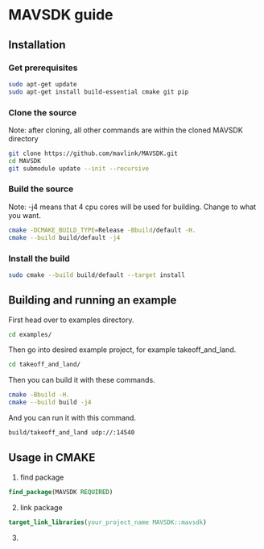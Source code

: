# MAVSDK guide

## Installation

### Get prerequisites

```bash
sudo apt-get update
sudo apt-get install build-essential cmake git pip
```

### Clone the source

Note: after cloning, all other commands are within the cloned MAVSDK directory

```bash
git clone https://github.com/mavlink/MAVSDK.git
cd MAVSDK
git submodule update --init --recursive
```

### Build the source

Note: -j4 means that 4 cpu cores will be used for building. Change to what you want.

```bash
cmake -DCMAKE_BUILD_TYPE=Release -Bbuild/default -H.
cmake --build build/default -j4
```

### Install the build

```bash
sudo cmake --build build/default --target install
```

## Building and running an example


First head over to examples directory.

```bash
cd examples/
```

Then go into desired example project, for example takeoff_and_land.

```bash
cd takeoff_and_land/
```

Then you can build it with these commands.

```bash
cmake -Bbuild -H.
cmake --build build -j4
```

And you can run it with this command.

```bash
build/takeoff_and_land udp://:14540
```

## Usage in CMAKE

1. find package

```cmake
find_package(MAVSDK REQUIRED)
```

2. link package

```cmake
target_link_libraries(your_project_name MAVSDK::mavsdk)
```

3. 
